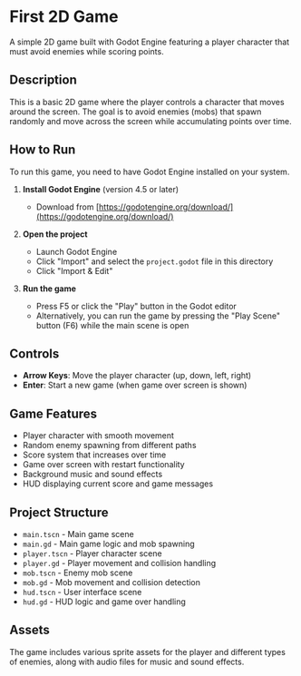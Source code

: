 # First 2D Game

A simple 2D game built with Godot Engine featuring a player character that must avoid enemies while scoring points.

## Description

This is a basic 2D game where the player controls a character that moves around the screen. The goal is to avoid enemies (mobs) that spawn randomly and move across the screen while accumulating points over time.

## How to Run

To run this game, you need to have Godot Engine installed on your system.

1. **Install Godot Engine** (version 4.5 or later)
   - Download from [https://godotengine.org/download/](https://godotengine.org/download/)

2. **Open the project**
   - Launch Godot Engine
   - Click "Import" and select the `project.godot` file in this directory
   - Click "Import & Edit"

3. **Run the game**
   - Press F5 or click the "Play" button in the Godot editor
   - Alternatively, you can run the game by pressing the "Play Scene" button (F6) while the main scene is open

## Controls

- **Arrow Keys**: Move the player character (up, down, left, right)
- **Enter**: Start a new game (when game over screen is shown)

## Game Features

- Player character with smooth movement
- Random enemy spawning from different paths
- Score system that increases over time
- Game over screen with restart functionality
- Background music and sound effects
- HUD displaying current score and game messages

## Project Structure

- `main.tscn` - Main game scene
- `main.gd` - Main game logic and mob spawning
- `player.tscn` - Player character scene
- `player.gd` - Player movement and collision handling
- `mob.tscn` - Enemy mob scene
- `mob.gd` - Mob movement and collision detection
- `hud.tscn` - User interface scene
- `hud.gd` - HUD logic and game over handling

## Assets

The game includes various sprite assets for the player and different types of enemies, along with audio files for music and sound effects.
